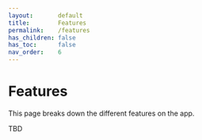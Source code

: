 ```yaml
---
layout:       default
title:        Features
permalink:    /features
has_children: false
has_toc:      false
nav_order:    6
---
```


# Features
This page breaks down the different features on the app.

TBD
